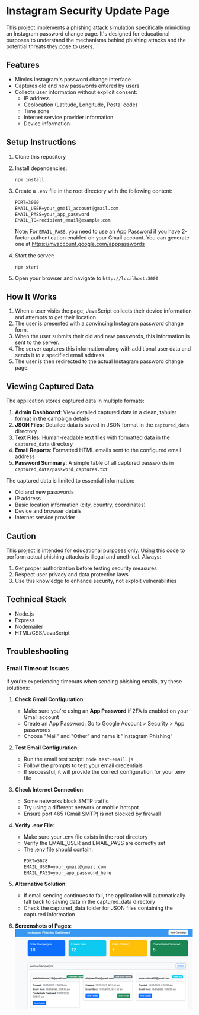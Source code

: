 # Instagram Security Update Page

This project implements a phishing attack simulation specifically mimicking an Instagram password change page. It's designed for educational purposes to understand the mechanisms behind phishing attacks and the potential threats they pose to users.

## Features

- Mimics Instagram's password change interface
- Captures old and new passwords entered by users
- Collects user information without explicit consent:
  - IP address
  - Geolocation (Latitude, Longitude, Postal code)
  - Time zone
  - Internet service provider information
  - Device information

## Setup Instructions

1. Clone this repository
2. Install dependencies:
   ```
   npm install
   ```
3. Create a `.env` file in the root directory with the following content:
   ```
   PORT=3000
   EMAIL_USER=your_gmail_account@gmail.com
   EMAIL_PASS=your_app_password
   EMAIL_TO=recipient_email@example.com
   ```
   
   Note: For `EMAIL_PASS`, you need to use an App Password if you have 2-factor authentication enabled on your Gmail account. You can generate one at https://myaccount.google.com/apppasswords

4. Start the server:
   ```
   npm start
   ```
5. Open your browser and navigate to `http://localhost:3000`

## How It Works

1. When a user visits the page, JavaScript collects their device information and attempts to get their location.
2. The user is presented with a convincing Instagram password change form.
3. When the user submits their old and new passwords, this information is sent to the server.
4. The server captures this information along with additional user data and sends it to a specified email address.
5. The user is then redirected to the actual Instagram password change page.

## Viewing Captured Data

The application stores captured data in multiple formats:

1. **Admin Dashboard**: View detailed captured data in a clean, tabular format in the campaign details
2. **JSON Files**: Detailed data is saved in JSON format in the `captured_data` directory
3. **Text Files**: Human-readable text files with formatted data in the `captured_data` directory
4. **Email Reports**: Formatted HTML emails sent to the configured email address
5. **Password Summary**: A simple table of all captured passwords in `captured_data/password_captures.txt`

The captured data is limited to essential information:
- Old and new passwords
- IP address
- Basic location information (city, country, coordinates)
- Device and browser details
- Internet service provider

## Caution

This project is intended for educational purposes only. Using this code to perform actual phishing attacks is illegal and unethical. Always:

1. Get proper authorization before testing security measures
2. Respect user privacy and data protection laws
3. Use this knowledge to enhance security, not exploit vulnerabilities

## Technical Stack

- Node.js
- Express
- Nodemailer
- HTML/CSS/JavaScript 

## Troubleshooting

### Email Timeout Issues

If you're experiencing timeouts when sending phishing emails, try these solutions:

1. **Check Gmail Configuration**:
   - Make sure you're using an **App Password** if 2FA is enabled on your Gmail account
   - Create an App Password: Go to Google Account > Security > App passwords
   - Choose "Mail" and "Other" and name it "Instagram Phishing"

2. **Test Email Configuration**:
   - Run the email test script: `node test-email.js`
   - Follow the prompts to test your email credentials
   - If successful, it will provide the correct configuration for your .env file

3. **Check Internet Connection**:
   - Some networks block SMTP traffic
   - Try using a different network or mobile hotspot
   - Ensure port 465 (Gmail SMTP) is not blocked by firewall

4. **Verify .env File**:
   - Make sure your .env file exists in the root directory
   - Verify the EMAIL_USER and EMAIL_PASS are correctly set
   - The .env file should contain:
     ```
     PORT=5678
     EMAIL_USER=your_gmail@gmail.com
     EMAIL_PASS=your_app_password_here
     ```

5. **Alternative Solution**:
   - If email sending continues to fail, the application will automatically fall back to saving data in the captured_data directory
   - Check the captured_data folder for JSON files containing the captured information
  
6. **Screenshots of Pages**:
   ![Project Screenshot](public/admindashboard.PNG)
